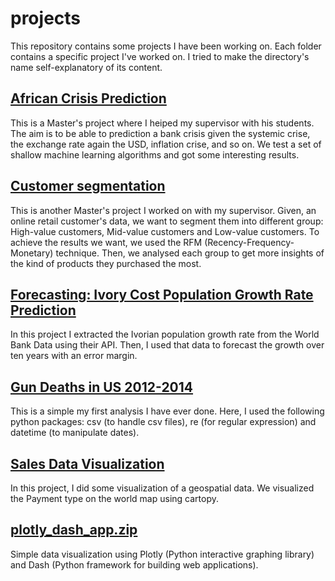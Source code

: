 # projects
This repository contains some projects I have been working on.
Each folder contains a specific project I've worked on. I tried to make the directory's name self-explanatory of its content.

## [African Crisis Prediction](https://github.com/malick-jaures/training_projects/tree/master/African%20Crisis%20Prediction)
This is a Master's project where I heiped my supervisor with his students. The aim is to be able to prediction a bank crisis given the systemic crise, the exchange rate again the USD, inflation crise, and so on. We test a set of shallow machine learning algorithms and got some interesting results. 

## [Customer segmentation](https://github.com/malick-jaures/training_projects/tree/master/Customer%20segmentation)
This is another Master's project I worked on with my supervisor. Given, an online retail customer's data, we want to segment them into different group: High-value customers, Mid-value customers and Low-value customers. To achieve the results we want, we used the RFM (Recency-Frequency-Monetary) technique. Then, we analysed each group to get more insights of the kind of products they purchased the most.

## [Forecasting: Ivory Cost Population Growth Rate Prediction](https://github.com/malick-jaures/training_projects/tree/master/Forecasting)
In this project I extracted the Ivorian population growth rate from the World Bank Data using their API. Then, I used that data to forecast the growth over ten years with an error margin.

## [Gun Deaths in US 2012-2014](https://github.com/malick-jaures/training_projects/tree/master/Gun%20Deaths%20in%20US%202012-2014)
This is a simple my first analysis I have ever done. Here, I used the following  python packages: csv (to handle csv files), re (for regular expression) and datetime (to manipulate dates).

## [Sales Data Visualization](https://github.com/malick-jaures/training_projects/tree/master/Sales%20Data%20Visualization)
In this project, I did some visualization of a geospatial data. We visualized the Payment type on the world map using cartopy.

## [plotly_dash_app.zip](https://github.com/malick-jaures/training_projects/blob/master/plotly_dash_app.zip)
Simple data visualization using Plotly (Python interactive graphing library) and Dash (Python framework for building web applications). 
